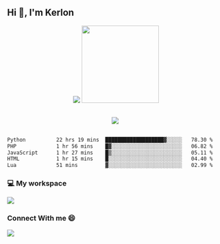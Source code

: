 ## Hi 👋, I'm Kerlon
<div align="center">
 <img scr="">
 <img src= "https://github-readme-stats.vercel.app/api?username=kerlonfernandes&show_icons=true&theme=radical"/>
  <img height="180em" src="https://github-readme-stats.vercel.app/api/top-langs/?username=kerlonfernandes&layout=compact&langs_count=8&theme=radical"/>
</div>


<p align="center" style="margin: 30px;">

 <img src="https://skillicons.dev/icons?i=html,css,bootstrap,js,nodejs,jquery,python,flask,php,mysql,lua,sqlite,firebase">

</p>
<!--START_SECTION:waka-->

```txt
Python          22 hrs 19 mins  ███████████████████▓░░░░░   78.30 %
PHP             1 hr 56 mins    █▓░░░░░░░░░░░░░░░░░░░░░░░   06.82 %
JavaScript      1 hr 27 mins    █▒░░░░░░░░░░░░░░░░░░░░░░░   05.11 %
HTML            1 hr 15 mins    █░░░░░░░░░░░░░░░░░░░░░░░░   04.40 %
Lua             51 mins         ▓░░░░░░░░░░░░░░░░░░░░░░░░   02.99 %
```

<!--END_SECTION:waka-->


<p align="center">
 <h3>💻 My workspace</h3>
    <img src="https://skillicons.dev/icons?i=ubuntu" />
</p>

<p align="center">
 <h3>Connect With me 😄</h3> 
    <a href="https://www.linkedin.com/in/kerlon-fernandes"><img src="https://skillicons.dev/icons?i=linkedin" />
  </a>
</p>



